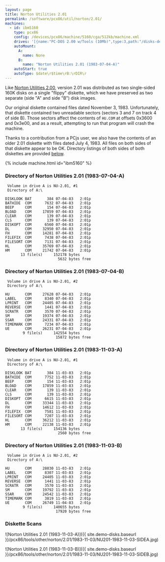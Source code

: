 ```yaml
---
layout: page
title: Norton Utilities 2.01
permalink: /software/pcx86/util/norton/2.01/
machines:
  - id: ibm5160
    type: pcx86
    config: /devices/pcx86/machine/5160/cga/512kb/machine.xml
    drives: '[{name:"PC-DOS 2.00 w/Tools (10Mb)",type:3,path:"/disks-demo/pcx86/drives/10mb/PCDOS200-C400.json"},{name:"MS-DOS 1.x/2.x Source (10Mb)",type:3,path:"/disks-demo/pcx86/dos/microsoft/2.00/MSDOS-SRC.json"}]'
    autoMount:
      A:
        name: None
      B:
        name: "Norton Utilities 2.01 (1983-07-04-A)"
    autoStart: true
    autoType: $date\r$time\rB:\rDIR\r
---
```


Like [Norton Utilities 2.00](../2.00/), version 2.01 was distributed as two single-sided 160K disks on a single "flippy"
diskette, which we have preserved as two separate (side "A" and side "B") disk images.

Our original diskette contained files dated November 3, 1983.  Unfortunately, that diskette contained two unreadable
sectors (sectors 3 and 7 on track 4 of side B).  Those sectors affect the contents of `HU.COM` at offsets 0x3600 and 0x3e00,
and as a result, attempting to run that program will crash the machine.

Thanks to a contribution from a PCjs user, we also have the contents of an older 2.01 diskette with files dated July 4, 1983.
All files on both sides of that diskette appear to be OK.  Directory listings of both sides of both diskettes are provided
[below](#directory-of-norton-utilities-201-1983-07-04-a).

{% include machine.html id="ibm5160" %}

### Directory of Norton Utilities 2.01 (1983-07-04-A)

	 Volume in drive A is NU-2.01, #1
	 Directory of A:\

	DISKLOOK BAT       384 07-04-83   2:01p
	BATHIDE  COM      7632 07-04-83   2:01p
	BEEP     COM       154 07-04-83   2:01p
	BLOAD    COM     17859 07-04-83   2:01p
	CLEAR    COM       139 07-04-83   2:01p
	CLS      COM       139 07-04-83   2:01p
	DISKOPT  COM      6560 07-04-83   2:01p
	DL       COM     32950 07-04-83   2:01p
	FH       COM     14281 07-04-83   2:01p
	FILEFIX  COM      7438 07-04-83   2:01p
	FILESORT COM      7131 07-04-83   2:01p
	HL       COM     35769 07-04-83   2:01p
	HM       COM     21742 07-04-83   2:01p
	       13 file(s)     152178 bytes
	                        5632 bytes free

### Directory of Norton Utilities 2.01 (1983-07-04-B)

	 Volume in drive A is NU-2.01, #2
	 Directory of A:\

	HU       COM     27628 07-04-83   2:01p
	LABEL    COM      8340 07-04-83   2:01p
	LPRINT   COM     24405 07-04-83   2:01p
	REVERSE  COM      1441 07-04-83   2:01p
	SCRATR   COM      3570 07-04-83   2:01p
	SM       COM     19374 07-04-83   2:01p
	SSAR     COM     24331 07-04-83   2:01p
	TIMEMARK COM      7234 07-04-83   2:01p
	UE       COM     26231 07-04-83   2:01p
	        9 file(s)     142554 bytes
	                       15872 bytes free

### Directory of Norton Utilities 2.01 (1983-11-03-A)

	 Volume in drive A is NU-2.01, #1
	 Directory of A:\

	DISKLOOK BAT       384 11-03-83   2:01p
	BATHIDE  COM      7752 11-03-83   2:01p
	BEEP     COM       154 11-03-83   2:01p
	BLOAD    COM     17859 11-03-83   2:01p
	CLEAR    COM       139 11-03-83   2:01p
	CLS      COM       139 11-03-83   2:01p
	DISKOPT  COM      6615 11-03-83   2:01p
	DL       COM     33344 11-03-83   2:01p
	FH       COM     14612 11-03-83   2:01p
	FILEFIX  COM      7581 11-03-83   2:01p
	FILESORT COM      7207 11-03-83   2:01p
	HL       COM     36212 11-03-83   2:01p
	HM       COM     22138 11-03-83   2:01p
	       13 file(s)     154136 bytes
	                        2560 bytes free

### Directory of Norton Utilities 2.01 (1983-11-03-B)

	 Volume in drive A is NU-2.01, #2
	 Directory of A:\

	HU       COM     28030 11-03-83   2:01p
	LABEL    COM      8307 11-03-83   2:01p
	LPRINT   COM     24405 11-03-83   2:01p
	REVERSE  COM      1441 11-03-83   2:01p
	SCRATR   COM      3570 11-03-83   2:01p
	SM       COM     19792 11-03-83   2:01p
	SSAR     COM     24542 11-03-83   2:01p
	TIMEMARK COM      3819 11-03-83   2:01p
	UE       COM     26749 11-04-83   2:01p
	        9 file(s)     140655 bytes
	                       17920 bytes free

### Diskette Scans

![Norton Utilities 2.01 (1983-11-03-A)]({{ site.demo-disks.baseurl }}/pcx86/tools/other/norton/2.01/1983-11-03/NU201-1983-11-03-SIDEA.jpg)

![Norton Utilities 2.01 (1983-11-03-B)]({{ site.demo-disks.baseurl }}/pcx86/tools/other/norton/2.01/1983-11-03/NU201-1983-11-03-SIDEB.jpg)

